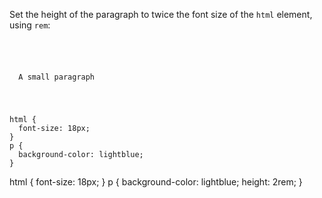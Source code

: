 Set the height of the paragraph to twice the font size of the `html` element, using `rem`:

<Editor lang="css" type="exercise">
<code>
<panel lang="html">
<p>
  A small paragraph
</p>
</panel>
<panel lang="css">
html {
  font-size: 18px;
}
p {
  background-color: lightblue;
}
</panel>
</code>

<solution>
html {
  font-size: 18px;
}
p {
  background-color: lightblue;
  height: 2rem;
}
</solution>
</Editor>